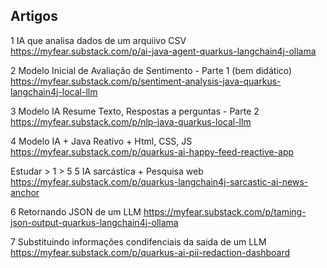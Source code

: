 ## Artigos
1
IA que analisa dados de um arquiivo CSV
https://myfear.substack.com/p/ai-java-agent-quarkus-langchain4j-ollama

2
Modelo Inicial de Avaliação de Sentimento - Parte 1 (bem didático)
https://myfear.substack.com/p/sentiment-analysis-java-quarkus-langchain4j-local-llm

3
Modelo IA Resume Texto, Respostas a perguntas - Parte 2
https://myfear.substack.com/p/nlp-java-quarkus-local-llm

4
Modelo IA + Java Reativo + Html, CSS, JS
https://myfear.substack.com/p/quarkus-ai-happy-feed-reactive-app

Estudar > 1 > 5
5
IA sarcástica + Pesquisa web
https://myfear.substack.com/p/quarkus-langchain4j-sarcastic-ai-news-anchor

6
Retornando JSON de um LLM
https://myfear.substack.com/p/taming-json-output-quarkus-langchain4j-ollama

7
Substituindo informações condifenciais da saida de um LLM
https://myfear.substack.com/p/quarkus-ai-pii-redaction-dashboard